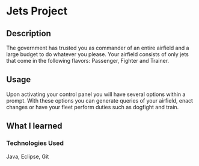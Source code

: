 # Jets Project 

## Description

The government has trusted you as commander of an entire airfield and a large budget to do whatever you please. Your airfield consists of only jets that come in the following flavors: Passenger, Fighter and Trainer. 

## Usage

Upon activating your control panel you will have several options within a prompt. With these options you can generate queries of your airfield, enact changes or have your fleet perform duties such as dogfight and train.

## What I learned

<todo>

### Technologies Used

Java, Eclipse, Git
